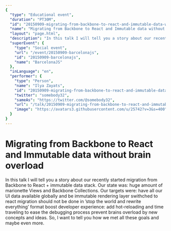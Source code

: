 ```yaml
---
{
  "type": "Educational event",
  "duration": "PT30M",
  "id": "20150909-migrating-from-backbone-to-react-and-immutable-data-without-brain-overload",
  "name": "Migrating from Backbone to React and Immutable data without brain overload",
  "layout": "page.html",
  "description": "In this talk I will tell you a story about our recently started migration from Backbone to React + immutable data stack. Our state was: huge amount of marionette Views and Backbone Collections. Our targets were: have all our UI data available globally and be immutable rendering layer swithched to react migration should not be done in ’stop the world and rewrite everything’ format boost developer experience: add hot-reloading and time traveling to ease the debugging process prevent brains overload by new concepts and ideas. So, I want to tell you how we met all these goals and maybe even more.",
  "superEvent": {
    "type": "Social event",
    "url": "/event/20150909-barcelonajs",
    "id": "20150909-barcelonajs",
    "name": "BarcelonaJS"
  },
  "inLanguage": "en",
  "performer": {
    "type": "Person",
    "name": "Ilya Zayats",
    "id": "20150909-migrating-from-backbone-to-react-and-immutable-data-without-brain-overload",
    "twitter": "somebody32",
    "sameAs": "https://twitter.com/@somebody32",
    "url": "/talk/20150909-migrating-from-backbone-to-react-and-immutable-data-without-brain-overload.html",
    "image": "https://avatars3.githubusercontent.com/u/25742?v=3&s=400"
  }
}
---
```

# Migrating from Backbone to React and Immutable data without brain overload

In this talk I will tell you a story about our recently started migration from Backbone to React + immutable data stack. Our state was: huge amount of marionette Views and Backbone Collections. Our targets were: have all our UI data available globally and be immutable rendering layer swithched to react migration should not be done in ’stop the world and rewrite everything’ format boost developer experience: add hot-reloading and time traveling to ease the debugging process prevent brains overload by new concepts and ideas. So, I want to tell you how we met all these goals and maybe even more.